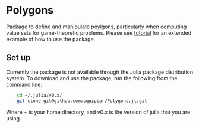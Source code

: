 # Polygons

Package to define and manipulate poylgons, particularly when computing value sets for game-theoretic problems.  Please see [tutorial](nbviewer.jupyter.org/github/squipbar/Polygons.jl/blob/master/Tutorial.ipynb) for an extended example of how to use the package.

## Set up
Currently the package is not available through the Julia package distribution system. To download and use the package, run the following from the command line:

```sh
    cd ~/.julia/v0.x/
    git clone git@github.com:squipbar/Polygons.jl.git
```
Where ~ is your home directory, and v0.x is the version of julia that you are using.
